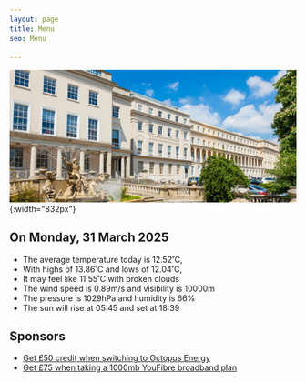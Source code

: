 ```yaml
---
layout: page
title: Menu
seo: Menu

---
```


![Logo](/images/logo.jpg){:width="832px"}

<!-- weather_marker starts -->
## On Monday, 31 March 2025

- The average temperature today is 12.52˚C,
- With highs of 13.86˚C and lows of 12.04˚C,
- It may feel like 11.55˚C with broken clouds
- The wind speed is 0.89m/s and visibility is 10000m
- The pressure is 1029hPa and humidity is 66%
- The sun will rise at 05:45 and set at 18:39

<!-- weather_marker ends -->

## Sponsors

- [Get £50 credit when switching to Octopus Energy](https://bit.ly/3oD1nnS)
- [Get £75 when taking a 1000mb YouFibre broadband plan](https://aklam.io/91zWhU?)



